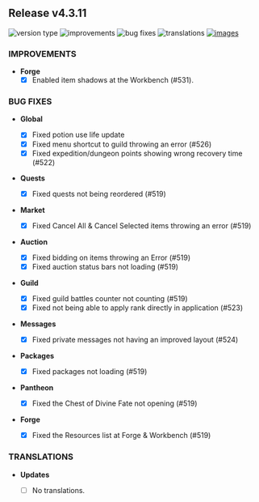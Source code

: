 ## Release v4.3.11

![version type](https://img.shields.io/badge/version-beta-yellow.svg?style=flat-square)
![improvements](https://img.shields.io/badge/improvements-1-green.svg?style=flat-square)
![bug fixes](https://img.shields.io/badge/bug%20fixes-13-red.svg?style=flat-square)
![translations](https://img.shields.io/badge/translations-0-blue.svg?style=flat-square)
[![images](https://img.shields.io/badge/🖼️-Preview-blueviolet.svg?style=flat-square)](/documentation/PROGRESS_W_IMG.md)

### IMPROVEMENTS

- **Forge**
  - [X] Enabled item shadows at the Workbench (#531).

### BUG FIXES
- **Global**

  - [X] Fixed potion use life update
  - [X] Fixed menu shortcut to guild throwing an error (#526)
  - [X] Fixed expedition/dungeon points showing wrong recovery time (#522)
 
- **Quests**

  - [X] Fixed quests not being reordered (#519)
 
- **Market**

  - [X] Fixed Cancel All & Cancel Selected items throwing an error (#519)
 
- **Auction**

  - [X] Fixed bidding on items throwing an Error (#519)
  - [X] Fixed auction status bars not loading (#519)
 
- **Guild**

  - [X] Fixed guild battles counter not counting (#519)
  - [X] Fixed not being able to apply rank directly in application (#523)
 
- **Messages**

  - [X] Fixed private messages not having an improved layout (#524)
 
- **Packages**

  - [X] Fixed packages not loading (#519)

 - **Pantheon**

   - [X] Fixed the Chest of Divine Fate not opening (#519)

 - **Forge**

    - [X] Fixed the Resources list at Forge & Workbench (#519)


### TRANSLATIONS

- **Updates**

  - [ ] No translations.
